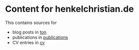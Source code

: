 # Content for henkelchristian.de

This contains sources for
- blog posts in [ton](docs/posts/ton)
- publications in [publications](docs/posts/publications)
- CV entries in [cv](docs/posts/cv)
